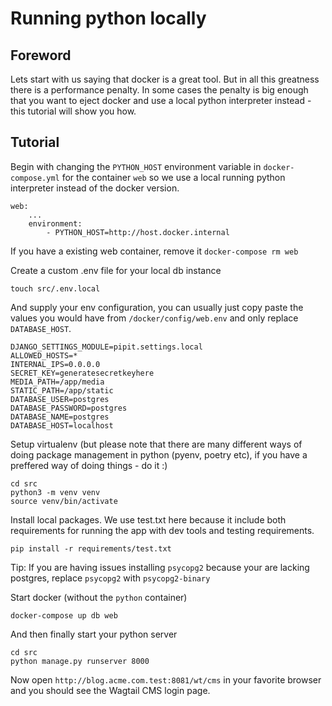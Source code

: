 # Running python locally

## Foreword

Lets start with us saying that docker is a great tool. But in all this greatness there is a performance penalty. In some cases the penalty is big enough that you want to eject docker and use a local python interpreter instead - this tutorial will show you how.

## Tutorial

Begin with changing the `PYTHON_HOST` environment variable in `docker-compose.yml` for the container `web` so we use a local running python interpreter instead of the docker version.

```
web:
    ...
    environment:
        - PYTHON_HOST=http://host.docker.internal
```

If you have a existing web container, remove it `docker-compose rm web`

Create a custom .env file for your local db instance

```
touch src/.env.local
```

And supply your env configuration, you can usually just copy paste the values you would have from `/docker/config/web.env` and only replace `DATABASE_HOST`.

```
DJANGO_SETTINGS_MODULE=pipit.settings.local
ALLOWED_HOSTS=*
INTERNAL_IPS=0.0.0.0
SECRET_KEY=generatesecretkeyhere
MEDIA_PATH=/app/media
STATIC_PATH=/app/static
DATABASE_USER=postgres
DATABASE_PASSWORD=postgres
DATABASE_NAME=postgres
DATABASE_HOST=localhost
```

Setup virtualenv (but please note that there are many different ways of doing package management in python (pyenv, poetry etc), if you have a preffered way of doing things - do it :)

```
cd src
python3 -m venv venv
source venv/bin/activate
```

Install local packages. We use test.txt here because it include both requirements for running the app with dev tools and testing requirements.

```
pip install -r requirements/test.txt
```

Tip: If you are having issues installing `psycopg2` because your are lacking postgres, replace `psycopg2` with `psycopg2-binary`

Start docker (without the `python` container)

```
docker-compose up db web
```

And then finally start your python server

```
cd src
python manage.py runserver 8000
```

Now open `http://blog.acme.com.test:8081/wt/cms` in your favorite browser and you should see the Wagtail CMS login page.
